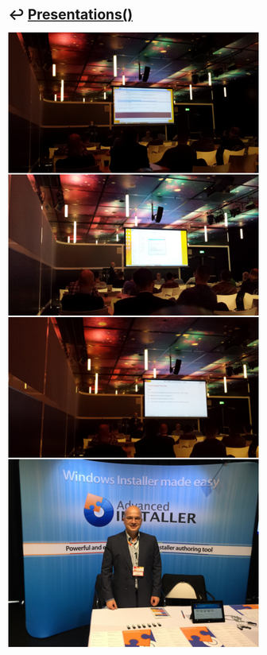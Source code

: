 # ↩️ [Presentations()](https://cpp-red-lion.github.io/presentations/list.html)

![](IMG_2596.jpg)  
![](IMG_2597.jpg)  
![](IMG_2599.jpg)  
![](IMG_2668.jpg)  
